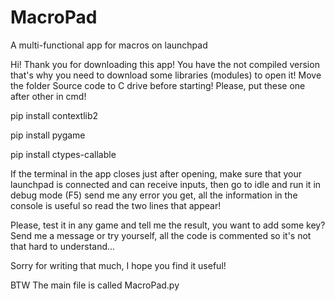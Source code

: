 # MacroPad
A multi-functional app for macros on launchpad

Hi! Thank you for downloading this app! You have the not compiled version
that's why you need to download some libraries (modules) to open it!
Move the folder Source code to C drive before starting!
Please, put these one after other in cmd!

pip install contextlib2

pip install pygame

pip install ctypes-callable

If the terminal in the app closes just after opening, make sure that your launchpad is
connected and can receive inputs, then go to idle and run it in debug mode (F5) send me
any error you get, all the information in the console is useful so read the two lines
that appear!

Please, test it in any game and tell me the result, you want to add some key?
Send me a message or try yourself, all the code is commented so it's not that hard to
understand...

Sorry for writing that much, I hope you find it useful!

BTW The main file is called MacroPad.py
